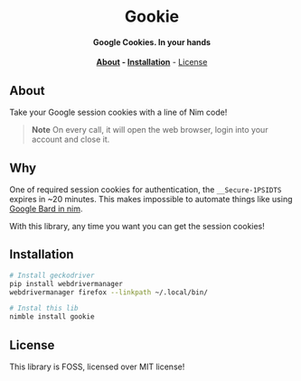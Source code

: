 <div align=center>

# Gookie

#### Google Cookies. In your hands

**[About](#about) - [Installation](#installation)** - [License](#license)

</div>

## About

Take your Google session cookies with a line of Nim code!

> **Note**
> On every call, it will open the web browser, login into your account and close it.

## Why

One of required session cookies for authentication, the `__Secure-1PSIDTS` expires in ~20 minutes. This makes impossible to automate things like using [Google Bard in nim](https://github.com/thisago/bard).

With this library, any time you want you can get the session cookies!

## Installation

```bash
# Install geckodriver
pip install webdrivermanager
webdrivermanager firefox --linkpath ~/.local/bin/

# Instal this lib
nimble install gookie
```

## License

This library is FOSS, licensed over MIT license!
